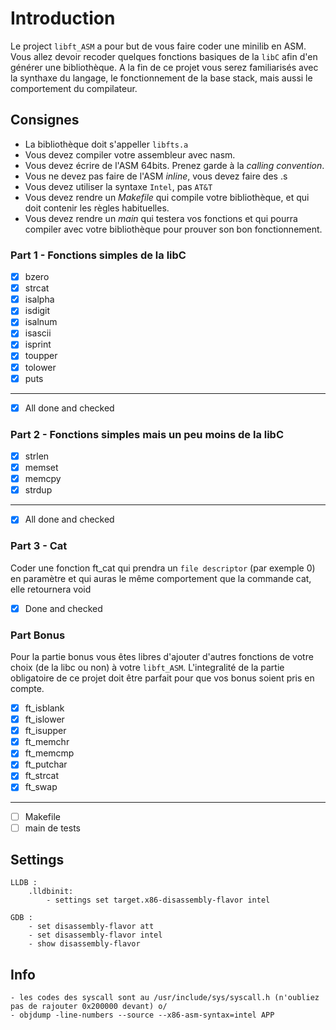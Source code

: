 # Introduction

Le project `libft_ASM` a pour but de vous faire coder une minilib en ASM. Vous allez devoir recoder quelques fonctions basiques de la `libC` afin d'en générer une bibliothèque. A la fin de ce projet vous serez familiarisés avec la synthaxe du langage, le fonctionnement de la base stack, mais aussi le comportement du compilateur.

## Consignes

- La bibliothèque doit s'appeller `libfts.a`
- Vous devez compiler votre assembleur avec nasm.
- Vous devez écrire de l'ASM 64bits. Prenez garde à la _calling convention_.
- Vous ne devez pas faire de l'ASM _inline_, vous devez faire des .s
- Vous devez utiliser la syntaxe `Intel`, pas `AT&T`
- Vous devez rendre un _Makefile_ qui compile votre bibliothèque, et qui doit contenir les règles habituelles.
- Vous devez rendre un _main_ qui testera vos fonctions et qui pourra compiler avec votre bibliothèque pour prouver son bon fonctionnement.

### Part 1 - Fonctions simples de la libC

- [x] bzero
- [x] strcat
- [x] isalpha
- [x] isdigit
- [x] isalnum
- [x] isascii
- [x] isprint
- [x] toupper
- [x] tolower
- [x] puts

---

- [x] All done and checked

### Part 2 - Fonctions simples mais un peu moins de la libC

- [x] strlen
- [x] memset
- [x] memcpy
- [x] strdup

---

- [x] All done and checked

### Part 3 - Cat

Coder une fonction ft_cat qui prendra un `file descriptor` (par exemple 0) en paramètre et qui auras le même comportement que la commande cat, elle retournera void

- [x] Done and checked

### Part Bonus

Pour la partie bonus vous êtes libres d'ajouter d'autres fonctions de votre choix (de la libc ou non) à votre `libft_ASM`. L'integralité de la partie obligatoire de ce projet doit être parfait pour que vos bonus soient pris en compte.

- [x] ft_isblank
- [x] ft_islower
- [x] ft_isupper
- [x] ft_memchr
- [x] ft_memcmp
- [x] ft_putchar
- [x] ft_strcat
- [x] ft_swap

---

- [ ] Makefile
- [ ] main de tests

## Settings

    LLDB :
    	.lldbinit:
    		- settings set target.x86-disassembly-flavor intel

    GDB :
    	- set disassembly-flavor att
    	- set disassembly-flavor intel
    	- show disassembly-flavor

## Info

    - les codes des syscall sont au /usr/include/sys/syscall.h (n'oubliez pas de rajouter 0x200000 devant) o/
    - objdump -line-numbers --source --x86-asm-syntax=intel APP
